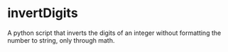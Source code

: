 # invertDigits
A python script that inverts the digits of an integer without formatting the number to string, only through math.

